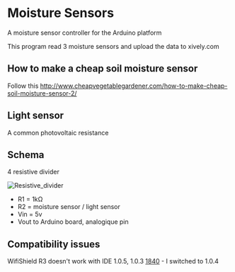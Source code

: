 # Moisture Sensors #

A moisture sensor controller for the Arduino platform

This program read 3 moisture sensors and upload the data to xively.com

## How to make a cheap soil moisture sensor ##

Follow this http://www.cheapvegetablegardener.com/how-to-make-cheap-soil-moisture-sensor-2/

## Light sensor ##

A common photovoltaic resistance

## Schema ##

4 resistive divider

![Resistive_divider](http://upload.wikimedia.org/wikipedia/commons/d/db/Resistive_divider.png)

- R1 = 1kΩ
- R2 = moisture sensor / light sensor
- Vin = 5v
- Vout to Arduino board, analogique pin

## Compatibility issues ##

WifiShield R3 doesn't work with IDE 1.0.5, 1.0.3 [1840](https://github.com/arduino/Arduino/issues/1840) - I switched to 1.0.4
